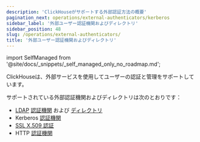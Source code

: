 ```yaml
---
description: 'ClickHouseがサポートする外部認証方法の概要'
pagination_next: operations/external-authenticators/kerberos
sidebar_label: '外部ユーザー認証機関およびディレクトリ'
sidebar_position: 48
slug: /operations/external-authenticators/
title: '外部ユーザー認証機関およびディレクトリ'
---
```


import SelfManaged from '@site/docs/_snippets/_self_managed_only_no_roadmap.md';

<SelfManaged />

ClickHouseは、外部サービスを使用してユーザーの認証と管理をサポートしています。

サポートされている外部認証機関およびディレクトリは次のとおりです：

- [LDAP](/operations/external-authenticators/ldap#ldap-external-authenticator) [認証機関](./ldap.md#ldap-external-authenticator) および [ディレクトリ](./ldap.md#ldap-external-user-directory)
- Kerberos [認証機関](/operations/external-authenticators/kerberos#kerberos-as-an-external-authenticator-for-existing-users)
- [SSL X.509 認証](/operations/external-authenticators/ssl-x509)
- HTTP [認証機関](./http.md)
